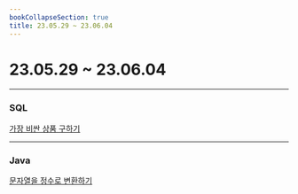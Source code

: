 ```yaml
---
bookCollapseSection: true
title: 23.05.29 ~ 23.06.04
---
```

# 23.05.29 ~ 23.06.04
---
### SQL

[가장 비싼 상품 구하기](Coding%20Test/23.05/5주차/가장%20비싼%20상품%20구하기.md)

---
### Java
[문자열을 정수로 변환하기](Coding%20Test/23.05/5주차/문자열을%20정수로%20변환하기.md)